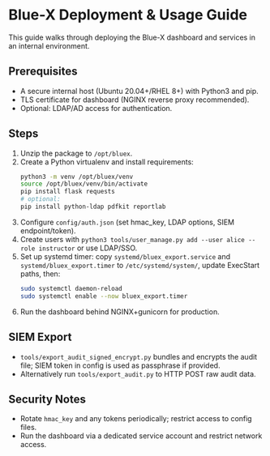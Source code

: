 # Blue-X Deployment & Usage Guide

This guide walks through deploying the Blue-X dashboard and services in an internal environment.

## Prerequisites
- A secure internal host (Ubuntu 20.04+/RHEL 8+) with Python3 and pip.
- TLS certificate for dashboard (NGINX reverse proxy recommended).
- Optional: LDAP/AD access for authentication.

## Steps
1. Unzip the package to `/opt/bluex`.
2. Create a Python virtualenv and install requirements:
   ```bash
   python3 -m venv /opt/bluex/venv
   source /opt/bluex/venv/bin/activate
   pip install flask requests
   # optional:
   pip install python-ldap pdfkit reportlab
   ```
3. Configure `config/auth.json` (set hmac_key, LDAP options, SIEM endpoint/token).
4. Create users with `python3 tools/user_manage.py add --user alice --role instructor` or use LDAP/SSO.
5. Set up systemd timer: copy `systemd/bluex_export.service` and `systemd/bluex_export.timer` to `/etc/systemd/system/`, update ExecStart paths, then:
   ```bash
   sudo systemctl daemon-reload
   sudo systemctl enable --now bluex_export.timer
   ```
6. Run the dashboard behind NGINX+gunicorn for production.

## SIEM Export
- `tools/export_audit_signed_encrypt.py` bundles and encrypts the audit file; SIEM token in config is used as passphrase if provided.
- Alternatively run `tools/export_audit.py` to HTTP POST raw audit data.

## Security Notes
- Rotate `hmac_key` and any tokens periodically; restrict access to config files.
- Run the dashboard via a dedicated service account and restrict network access.

